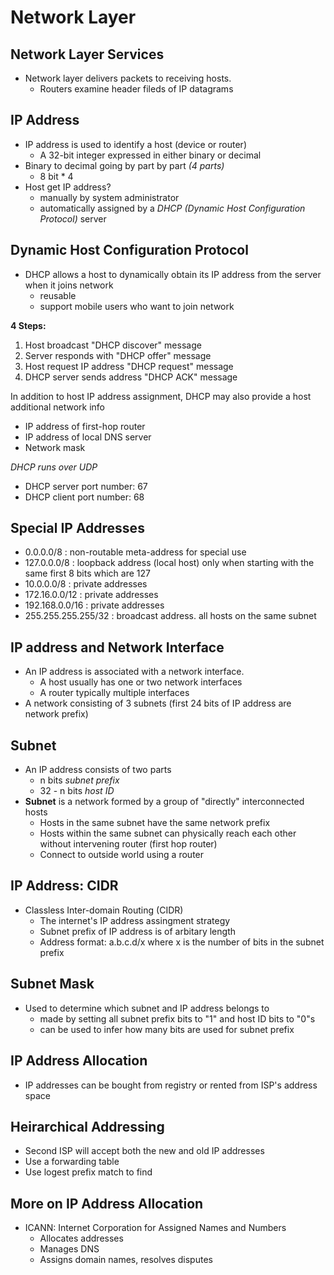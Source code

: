 # Network Layer

## Network Layer Services
- Network layer delivers packets to receiving hosts.
	- Routers examine header fileds of IP datagrams


## IP Address
- IP address is used to identify a host (device or router)
	- A 32-bit integer expressed in either binary or decimal
- Binary to decimal going by part by part *(4 parts)*
	- 8 bit * 4
- Host get IP address?
	- manually by system administrator
	- automatically assigned by a *DHCP (Dynamic Host Configuration Protocol)* server

## Dynamic Host Configuration Protocol
- DHCP allows a host to dynamically obtain its IP address from the server when it joins network
	- reusable
	- support mobile users who want to join network

**4 Steps:**
1. Host broadcast "DHCP discover" message
2. Server responds with "DHCP offer" message
3. Host request IP address "DHCP request" message
4. DHCP server sends address "DHCP ACK" message

In addition to host IP address assignment, DHCP may also provide a host additional network info
- IP address of first-hop router
- IP address of local DNS server
- Network mask

*DHCP runs over UDP*
- DHCP server port number: 67
- DHCP client port number: 68

## Special IP Addresses
- 0.0.0.0/8 : non-routable meta-address for special use
- 127.0.0.0/8 : loopback address (local host) only when starting with the same first 8 bits which are 127
- 10.0.0.0/8 : private addresses
- 172.16.0.0/12 : private addresses 
- 192.168.0.0/16 : private addresses
- 255.255.255.255/32 : broadcast address. all hosts on the same subnet

## IP address and Network Interface
- An IP address is associated with a network interface.
	- A host usually has one or two network interfaces
	- A router typically multiple interfaces
- A network consisting of 3 subnets (first 24 bits of IP address are network prefix)

## Subnet 
- An IP address consists of two parts
	- n bits *subnet prefix*
	- 32 - n bits *host ID*
- **Subnet** is a network formed by a group of "directly" interconnected hosts
	- Hosts in the same subnet have the same network prefix
	- Hosts within the same subnet can physically reach each other without intervening router (first hop router)
	- Connect to outside world using a router


## IP Address: CIDR
- Classless Inter-domain Routing (CIDR)
	- The internet's IP address assingment strategy
	- Subnet prefix of IP address is of arbitary length
	- Address format: a.b.c.d/x where x is the number of bits in the subnet prefix


## Subnet Mask
- Used to determine which subnet and IP address belongs to
	- made by setting all subnet prefix bits to "1" and host ID bits to "0"s
	- can be used to infer how many bits are used for subnet prefix

## IP Address Allocation
- IP addresses can be bought from registry or rented from ISP's address space


## Heirarchical Addressing
- Second ISP will accept both the new and old IP addresses
- Use a forwarding table
- Use logest prefix match to find 

## More on IP Address Allocation
- ICANN: Internet Corporation for Assigned Names and Numbers
	- Allocates addresses
	- Manages DNS
	- Assigns domain names, resolves disputes